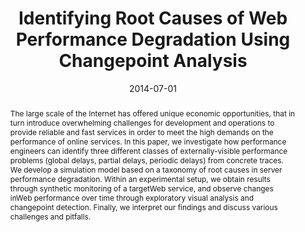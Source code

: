 ---
abstract: The large scale of the Internet has offered unique economic opportunities,
  that in turn introduce overwhelming challenges for development and operations to
  provide reliable and fast services in order to meet the high demands on the performance
  of online services. In this paper, we investigate how performance engineers can
  identify three different classes of externally-visible performance problems (global
  delays, partial delays, periodic delays) from concrete traces. We develop a simulation
  model based on a taxonomy of root causes in server performance degradation. Within
  an experimental setup, we obtain results through synthetic monitoring of a targetWeb
  service, and observe changes inWeb performance over time through exploratory visual
  analysis and changepoint detection. Finally, we interpret our findings and discuss
  various challenges and pitfalls.
authors:
- Juergen Cito
- Dritan Suljoti
- Philipp Leitner
- Schahram Dustdar
date: '2014-07-01'
featured: false
links:
- name: Publik
  url: https://publik.tuwien.ac.at/showentry.php?ID=230604&lang=2
publication_types:
- '1'
publishDate: '2014-07-01'
title: Identifying Root Causes of Web Performance Degradation Using Changepoint Analysis
url_pdf: ''
---
